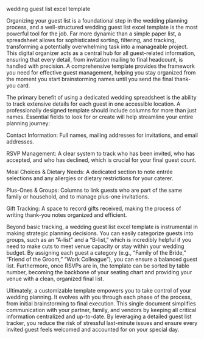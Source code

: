 wedding guest list excel template


Organizing your guest list is a foundational step in the wedding planning process, and a well-structured wedding guest list excel template is the most powerful tool for the job. Far more dynamic than a simple paper list, a spreadsheet allows for sophisticated sorting, filtering, and tracking, transforming a potentially overwhelming task into a manageable project. This digital organizer acts as a central hub for all guest-related information, ensuring that every detail, from invitation mailing to final headcount, is handled with precision. A comprehensive template provides the framework you need for effective guest management, helping you stay organized from the moment you start brainstorming names until you send the final thank-you card.



The primary benefit of using a dedicated wedding spreadsheet is the ability to track extensive details for each guest in one accessible location. A professionally designed template should include columns for more than just names. Essential fields to look for or create will help streamline your entire planning journey:



    
Contact Information: Full names, mailing addresses for invitations, and email addresses.

    
RSVP Management: A clear system to track who has been invited, who has accepted, and who has declined, which is crucial for your final guest count.

    
Meal Choices & Dietary Needs: A dedicated section to note entrée selections and any allergies or dietary restrictions for your caterer.

    
Plus-Ones & Groups: Columns to link guests who are part of the same family or household, and to manage plus-one invitations.

    
Gift Tracking: A space to record gifts received, making the process of writing thank-you notes organized and efficient.





Beyond basic tracking, a wedding guest list excel template is instrumental in making strategic planning decisions. You can easily categorize guests into groups, such as an “A-list” and a “B-list,” which is incredibly helpful if you need to make cuts to meet venue capacity or stay within your wedding budget. By assigning each guest a category (e.g., “Family of the Bride,” “Friend of the Groom,” “Work Colleague”), you can ensure a balanced guest list. Furthermore, once RSVPs are in, the template can be sorted by table number, becoming the backbone of your seating chart and providing your venue with a clean, organized final list.



Ultimately, a customizable template empowers you to take control of your wedding planning. It evolves with you through each phase of the process, from initial brainstorming to final execution. This single document simplifies communication with your partner, family, and vendors by keeping all critical information centralized and up-to-date. By leveraging a detailed guest list tracker, you reduce the risk of stressful last-minute issues and ensure every invited guest feels welcomed and accounted for on your special day.
